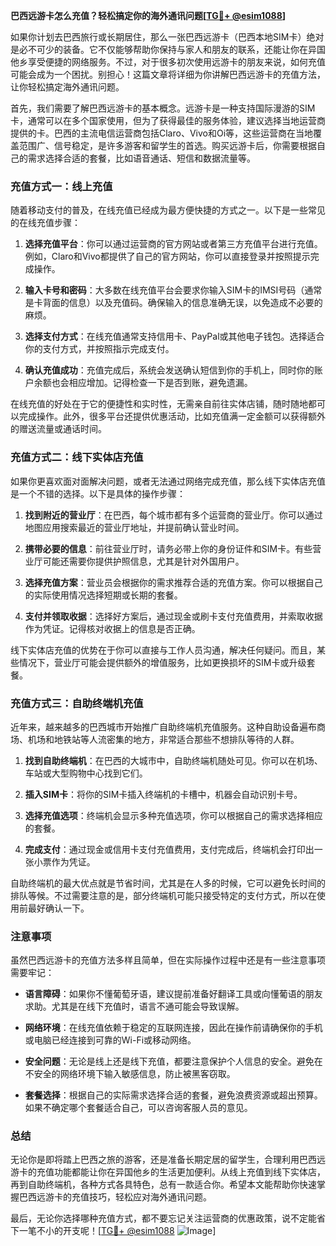 **巴西远游卡怎么充值？轻松搞定你的海外通讯问题[[TG💪+ @esim1088](https://t.me/s/esim1088)]**

如果你计划去巴西旅行或长期居住，那么一张巴西远游卡（巴西本地SIM卡）绝对是必不可少的装备。它不仅能够帮助你保持与家人和朋友的联系，还能让你在异国他乡享受便捷的网络服务。不过，对于很多初次使用远游卡的朋友来说，如何充值可能会成为一个困扰。别担心！这篇文章将详细为你讲解巴西远游卡的充值方法，让你轻松搞定海外通讯问题。

首先，我们需要了解巴西远游卡的基本概念。远游卡是一种支持国际漫游的SIM卡，通常可以在多个国家使用，但为了获得最佳的服务体验，建议选择当地运营商提供的卡。巴西的主流电信运营商包括Claro、Vivo和Oi等，这些运营商在当地覆盖范围广、信号稳定，是许多游客和留学生的首选。购买远游卡后，你需要根据自己的需求选择合适的套餐，比如语音通话、短信和数据流量等。

### 充值方式一：线上充值

随着移动支付的普及，在线充值已经成为最方便快捷的方式之一。以下是一些常见的在线充值步骤：

1. **选择充值平台**：你可以通过运营商的官方网站或者第三方充值平台进行充值。例如，Claro和Vivo都提供了自己的官方网站，你可以直接登录并按照提示完成操作。
   
2. **输入卡号和密码**：大多数在线充值平台会要求你输入SIM卡的IMSI号码（通常是卡背面的信息）以及充值码。确保输入的信息准确无误，以免造成不必要的麻烦。

3. **选择支付方式**：在线充值通常支持信用卡、PayPal或其他电子钱包。选择适合你的支付方式，并按照指示完成支付。

4. **确认充值成功**：充值完成后，系统会发送确认短信到你的手机上，同时你的账户余额也会相应增加。记得检查一下是否到账，避免遗漏。

在线充值的好处在于它的便捷性和实时性，无需亲自前往实体店铺，随时随地都可以完成操作。此外，很多平台还提供优惠活动，比如充值满一定金额可以获得额外的赠送流量或通话时间。

### 充值方式二：线下实体店充值

如果你更喜欢面对面解决问题，或者无法通过网络完成充值，那么线下实体店充值是一个不错的选择。以下是具体的操作步骤：

1. **找到附近的营业厅**：在巴西，每个城市都有多个运营商的营业厅。你可以通过地图应用搜索最近的营业厅地址，并提前确认营业时间。

2. **携带必要的信息**：前往营业厅时，请务必带上你的身份证件和SIM卡。有些营业厅可能还需要你提供护照信息，尤其是针对外国用户。

3. **选择充值方案**：营业员会根据你的需求推荐合适的充值方案。你可以根据自己的实际使用情况选择短期或长期的套餐。

4. **支付并领取收据**：选择好方案后，通过现金或刷卡支付充值费用，并索取收据作为凭证。记得核对收据上的信息是否正确。

线下实体店充值的优势在于你可以直接与工作人员沟通，解决任何疑问。而且，某些情况下，营业厅可能会提供额外的增值服务，比如更换损坏的SIM卡或升级套餐。

### 充值方式三：自助终端机充值

近年来，越来越多的巴西城市开始推广自助终端机充值服务。这种自助设备遍布商场、机场和地铁站等人流密集的地方，非常适合那些不想排队等待的人群。

1. **找到自助终端机**：在巴西的大城市中，自助终端机随处可见。你可以在机场、车站或大型购物中心找到它们。

2. **插入SIM卡**：将你的SIM卡插入终端机的卡槽中，机器会自动识别卡号。

3. **选择充值选项**：终端机会显示多种充值选项，你可以根据自己的需求选择相应的套餐。

4. **完成支付**：通过现金或信用卡支付充值费用，支付完成后，终端机会打印出一张小票作为凭证。

自助终端机的最大优点就是节省时间，尤其是在人多的时候，它可以避免长时间的排队等候。不过需要注意的是，部分终端机可能只接受特定的支付方式，所以在使用前最好确认一下。

### 注意事项

虽然巴西远游卡的充值方法多样且简单，但在实际操作过程中还是有一些注意事项需要牢记：

- **语言障碍**：如果你不懂葡萄牙语，建议提前准备好翻译工具或向懂葡语的朋友求助。尤其是在线下充值时，语言不通可能会导致误解。

- **网络环境**：在线充值依赖于稳定的互联网连接，因此在操作前请确保你的手机或电脑已经连接到可靠的Wi-Fi或移动网络。

- **安全问题**：无论是线上还是线下充值，都要注意保护个人信息的安全。避免在不安全的网络环境下输入敏感信息，防止被黑客窃取。

- **套餐选择**：根据自己的实际需求选择合适的套餐，避免浪费资源或超出预算。如果不确定哪个套餐适合自己，可以咨询客服人员的意见。

### 总结

无论你是即将踏上巴西之旅的游客，还是准备长期定居的留学生，合理利用巴西远游卡的充值功能都能让你在异国他乡的生活更加便利。从线上充值到线下实体店，再到自助终端机，各种方式各具特色，总有一款适合你。希望本文能帮助你快速掌握巴西远游卡的充值技巧，轻松应对海外通讯问题。

最后，无论你选择哪种充值方式，都不要忘记关注运营商的优惠政策，说不定能省下一笔不小的开支呢！[[TG💪+ @esim1088](https://t.me/s/esim1088) ![Image](https://i.postimg.cc/4NQfJmqS/Snipaste-2025-05-13-00-14-12.png)]